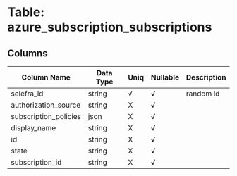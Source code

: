 # Table: azure_subscription_subscriptions

## Columns 

|  Column Name   |  Data Type  | Uniq | Nullable | Description | 
|  ----  | ----  | ----  | ----  | ---- | 
| selefra_id | string | √ | √ | random id | 
| authorization_source | string | X | √ |  | 
| subscription_policies | json | X | √ |  | 
| display_name | string | X | √ |  | 
| id | string | X | √ |  | 
| state | string | X | √ |  | 
| subscription_id | string | X | √ |  | 



